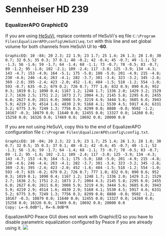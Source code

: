 # Sennheiser HD 239
### EqualizerAPO GraphicEQ
If you are using [HeSuVi](https://sourceforge.net/projects/hesuvi/), replace contents of HeSuVi's eq file `C:\Program Files\EqualizerAPO\config\HeSuVi\eq.txt` with this line and set global volume for both channels from HeSuVi UI to **-60**.
```
GraphicEQ: 10 -84; 20 2.3; 22 1.9; 23 1.7; 25 1.4; 26 1.3; 28 1.0; 30 0.7; 32 0.5; 35 0.3; 37 0.1; 40 -0.2; 42 -0.4; 45 -0.7; 49 -1.1; 52 -1.3; 56 -1.6; 59 -1.7; 64 -1.4; 68 -1.1; 73 -0.7; 78 -0.5; 83 -0.7; 89 -1.2; 95 -1.8; 102 -2.1; 109 -2.4; 117 -3.0; 125 -3.9; 134 -4.3; 143 -4.7; 153 -4.9; 164 -5.1; 175 -5.0; 188 -5.0; 201 -4.9; 215 -4.8; 230 -4.6; 246 -4.4; 263 -4.1; 282 -3.7; 301 -3.4; 323 -3.2; 345 -2.8; 369 -2.6; 395 -2.4; 423 -2.0; 452 -1.6; 484 -1.5; 518 -1.2; 554 -1.0; 593 -0.7; 635 -0.2; 679 0.2; 726 0.7; 777 1.0; 832 0.9; 890 0.6; 952 0.3; 1019 0.1; 1090 0.4; 1167 1.2; 1248 1.7; 1336 2.0; 1429 3.2; 1529 2.7; 1636 2.5; 1751 2.2; 1873 2.7; 2004 4.3; 2145 5.8; 2295 6.0; 2455 6.0; 2627 6.0; 2811 6.0; 3008 5.9; 3219 4.9; 3444 5.6; 3685 6.0; 3943 5.9; 4219 2.9; 4514 1.6; 4830 2.9; 5168 4.1; 5530 4.5; 5917 4.6; 6331 5.2; 6775 3.9; 7249 1.3; 7756 0.3; 8299 0.0; 8880 -0.0; 9502 -1.2; 10167 -0.3; 10879 0.0; 11640 0.0; 12455 0.0; 13327 0.0; 14260 0.0; 15258 0.0; 16326 0.0; 17469 0.0; 18692 0.0; 20000 0.0
```
If you are not using HeSuVi, copy this to the end of EqualizerAPO configuration file `C:\Program Files\EqualizerAPO\config\config.txt`.
```
GraphicEQ: 10 -84; 20 2.3; 22 1.9; 23 1.7; 25 1.4; 26 1.3; 28 1.0; 30 0.7; 32 0.5; 35 0.3; 37 0.1; 40 -0.2; 42 -0.4; 45 -0.7; 49 -1.1; 52 -1.3; 56 -1.6; 59 -1.7; 64 -1.4; 68 -1.1; 73 -0.7; 78 -0.5; 83 -0.7; 89 -1.2; 95 -1.8; 102 -2.1; 109 -2.4; 117 -3.0; 125 -3.9; 134 -4.3; 143 -4.7; 153 -4.9; 164 -5.1; 175 -5.0; 188 -5.0; 201 -4.9; 215 -4.8; 230 -4.6; 246 -4.4; 263 -4.1; 282 -3.7; 301 -3.4; 323 -3.2; 345 -2.8; 369 -2.6; 395 -2.4; 423 -2.0; 452 -1.6; 484 -1.5; 518 -1.2; 554 -1.0; 593 -0.7; 635 -0.2; 679 0.2; 726 0.7; 777 1.0; 832 0.9; 890 0.6; 952 0.3; 1019 0.1; 1090 0.4; 1167 1.2; 1248 1.7; 1336 2.0; 1429 3.2; 1529 2.7; 1636 2.5; 1751 2.2; 1873 2.7; 2004 4.3; 2145 5.8; 2295 6.0; 2455 6.0; 2627 6.0; 2811 6.0; 3008 5.9; 3219 4.9; 3444 5.6; 3685 6.0; 3943 5.9; 4219 2.9; 4514 1.6; 4830 2.9; 5168 4.1; 5530 4.5; 5917 4.6; 6331 5.2; 6775 3.9; 7249 1.3; 7756 0.3; 8299 0.0; 8880 -0.0; 9502 -1.2; 10167 -0.3; 10879 0.0; 11640 0.0; 12455 0.0; 13327 0.0; 14260 0.0; 15258 0.0; 16326 0.0; 17469 0.0; 18692 0.0; 20000 0.0
Copy: L=-6.0dB*l, R=-6.0dB*R
```
EqualizerAPO Peace GUI does not work with GraphicEQ so you have to disable parametric equalization configured by Peace if you are already using it.
![](https://raw.githubusercontent.com/jaakkopasanen/AutoEq/master/results/Sonoma%20Model%20One/headphoncecom/onear/Sennheiser%20HD%20239/Sennheiser%20HD%20239.png)
